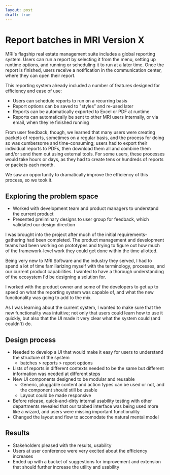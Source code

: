```yaml
---
layout: post
draft: true
---
```


# Report batches in MRI Version X

MRI's flagship real estate management suite includes a global reporting system. Users can run a report by selecting it from the menu, setting up runtime options, and running or scheduling it to run at a later time. Once the report is finished, users receive a notification in the communication center, where they can open their report.

This reporting system already included a number of features designed for efficiency and ease of use:

- Users can schedule reports to run on a recurring basis
- Report options can be saved to "styles" and re-used later
- Reports can be automatically exported to Excel or PDF at runtime
- Reports can automatically be sent to other MRI users internally, or via email, when they're finished running

From user feedback, though, we learned that many users were creating packets of reports, sometimes on a regular basis, and the process for doing so was cumbersome and time-consuming; users had to export their individual reports to PDFs, then download them all and combine them and/or send them out using external tools. For some users, these processes would take hours or days, as they had to create tens or hundreds of reports or packets each month.

We saw an opportunity to dramatically improve the efficiency of this process, so we took it.

## Exploring the problem space

- Worked with development team and product managers to understand the current product
- Presented preliminary designs to user group for feedback, which validated our design direction

I was brought into the project after much of the initial requirements-gathering had been completed. The product management and development teams had been working on prototypes and trying to figure out how much of the framework-level work they could get done within the time allotted.

Being very new to MRI Software and the industry they served, I had to spend a lot of time familiarizing myself with the terminology, processes, and our current product capabilities. I wanted to have a thorough understanding of the ecosystem I'd be designing a solution for.

I worked with the product owner and some of the developers to get up to speed on what the reporting system was capable of, and what the new funcitonality was going to add to the mix.

As I was learning about the current system, I wanted to make sure that the new functionality was intuitive; not only that users could learn how to use it quickly, but also that the UI made it very clear what the system could (and couldn't) do.

## Design process

- Needed to develop a UI that would make it easy for users to understand the structure of the system
    + batches > reports > report options
- Lists of reports in different contexts needed to be the same but different information was needed at different steps
- New UI components designed to be modular and reusable
    + Generic, pluggable content and action types can be used or not, and the component should still be usable
    + Layout could be made responsive
- Before release, quick-and-dirty internal usability testing with other departments revealed that our tabbed interface was being used more like a wizard, and users were missing important functionality
- Changed the layout and flow to accomodate the natural mental model



## Results

- Stakeholders pleased with the results, usability
- Users at user conference were very excited about the efficiency increases
- Ended up with a bucket of suggestions for improvement and extension that should further increase the utility and usability


